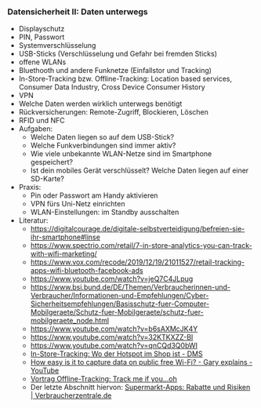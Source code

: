 ### Datensicherheit II: Daten unterwegs

* Displayschutz
* PIN, Passwort
* Systemverschlüsselung
* USB-Sticks (Verschlüsselung und Gefahr bei fremden Sticks)
* offene WLANs
* Bluethooth und andere Funknetze (Einfallstor und Tracking)
* In-Store-Tracking bzw. Offline-Tracking: Location based services, Consumer Data Industry, Cross Device Consumer History
* VPN
* Welche Daten werden wirklich unterwegs benötigt
* Rückversicherungen: Remote-Zugriff, Blockieren, Löschen
* RFID und NFC 
* Aufgaben:
  * Welche Daten liegen so auf dem USB-Stick?
  * Welche Funkverbindungen sind immer aktiv?
  * Wie viele unbekannte WLAN-Netze sind im Smartphone gespeichert?
  * Ist dein mobiles Gerät verschlüsselt? Welche Daten liegen auf einer SD-Karte?
* Praxis:
  * Pin oder Passwort am Handy aktivieren
  * VPN fürs Uni-Netz einrichten
  * WLAN-Einstellungen: im Standby ausschalten
* Literatur:
  * https://digitalcourage.de/digitale-selbstverteidigung/befreien-sie-ihr-smartphone#linse
  * https://www.spectrio.com/retail/7-in-store-analytics-you-can-track-with-wifi-marketing/
  * https://www.vox.com/recode/2019/12/19/21011527/retail-tracking-apps-wifi-bluetooth-facebook-ads
  * https://www.youtube.com/watch?v=jeQ7C4JLpug
  * https://www.bsi.bund.de/DE/Themen/Verbraucherinnen-und-Verbraucher/Informationen-und-Empfehlungen/Cyber-Sicherheitsempfehlungen/Basisschutz-fuer-Computer-Mobilgeraete/Schutz-fuer-Mobilgeraete/schutz-fuer-mobilgeraete_node.html
  * https://www.youtube.com/watch?v=b6sAXMcJK4Y
  * https://www.youtube.com/watch?v=32KTKXZZ-BI
  * https://www.youtube.com/watch?v=qnCQd3Q0bWI
  * [In-Store-Tracking: Wo der Hotspot im Shop ist - DMS](https://www.digitale-medien.at/instore-tracking-wo-der-hotspot-im-shop-ist/)
  * [How easy is it to capture data on public free Wi-Fi? - Gary explains - YouTube](https://www.youtube.com/watch?v=YzP3ZL4vlkY)
  * [Vortrag Offline-Tracking: Track me if you...oh](https://media.ccc.de/v/35c3chaoswest-25-track-me-if-you-oh-)
  * Der letzte Abschnitt hiervon: [Supermarkt-Apps: Rabatte und Risiken | Verbraucherzentrale.de](https://www.verbraucherzentrale.de/wissen/digitale-welt/apps-und-software/supermarktapps-rabatte-und-risiken-33057)


